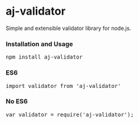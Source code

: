 # aj-validator
Simple and extensible validator library for node.js.

### Installation and Usage
<pre>npm install aj-validator</pre>

### ES6
<pre>import validator from 'aj-validator'</pre>

### No ES6
<pre>var validator = require('aj-validator');</pre>
